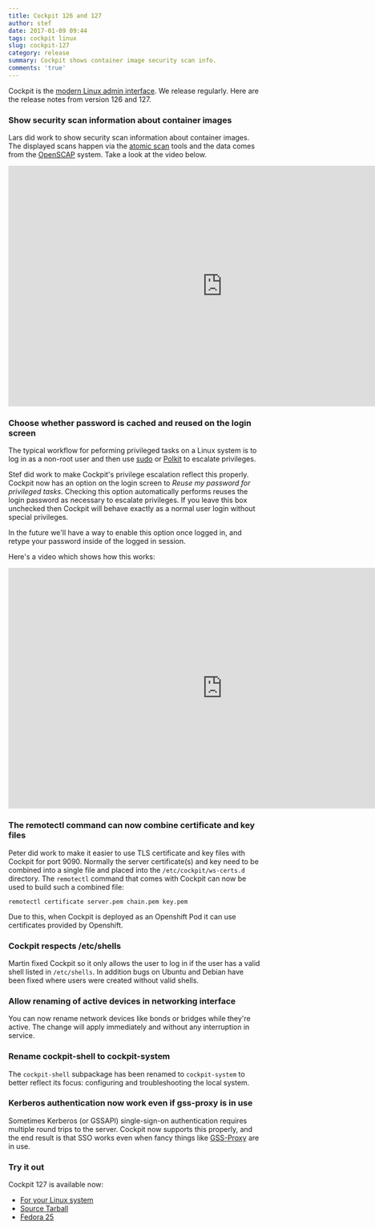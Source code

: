 ```yaml
---
title: Cockpit 126 and 127
author: stef
date: 2017-01-09 09:44
tags: cockpit linux
slug: cockpit-127
category: release
summary: Cockpit shows container image security scan info.
comments: 'true'
---
```


Cockpit is the [modern Linux admin interface](http://cockpit-project.org/). We release
regularly. Here are the release notes from version 126 and 127.

### Show security scan information about container images

Lars did work to show security scan information about container images. The
displayed scans happen via the
[atomic scan](https://developers.redhat.com/blog/2016/05/02/introducing-atomic-scan-container-vulnerability-detection/)
tools and the data comes from the [OpenSCAP](https://www.open-scap.org/) system.
Take a look at the video below.

<iframe width="853" height="480" src="https://www.youtube.com/embed/zANUkEmfaAk"
frameborder="0" allowfullscreen></iframe>

### Choose whether password is cached and reused on the login screen

The typical workflow for peforming privileged tasks on a Linux system is to
log in as a non-root user and then use [sudo](https://www.sudo.ws/) or
[Polkit](https://en.wikipedia.org/wiki/Polkit) to escalate privileges.

Stef did work to make Cockpit's privilege escalation reflect this properly.
Cockpit now has an option on the login screen to
*Reuse my password for privileged tasks*. Checking this option automatically
performs reuses the login password as necessary to escalate privileges. If
you leave this box unchecked then Cockpit will behave exactly as a normal
user login without special privileges.

In the future we'll have a way to enable this option once logged in, and
retype your password inside of the logged in session.

Here's a video which shows how this works:

<iframe width="853" height="480" src="https://www.youtube.com/embed/TW6UsPbNkV4"
frameborder="0" allowfullscreen></iframe>

### The remotectl command can now combine certificate and key files

Peter did work to make it easier to use TLS certificate and key files with
Cockpit for port 9090. Normally the server certificate(s) and key need to be
combined into a single file and placed into the ```/etc/cockpit/ws-certs.d```
directory. The ```remotectl``` command that comes with Cockpit can now be
used to build such a combined file:

```unknown
remotectl certificate server.pem chain.pem key.pem
```

Due to this, when Cockpit is deployed as an Openshift Pod it can use certificates
provided by Openshift.

### Cockpit respects /etc/shells

Martin fixed Cockpit so it only allows the user to log in if the user has a
valid shell listed in ```/etc/shells```. In addition bugs on Ubuntu and Debian
have been fixed where users were created without valid shells.

### Allow renaming of active devices in networking interface

You can now rename network devices like bonds or bridges while they're active.
The change will apply immediately and without any interruption in service.

### Rename cockpit-shell to cockpit-system

The ```cockpit-shell``` subpackage has been renamed to ```cockpit-system``` to
better reflect its focus: configuring and troubleshooting the local system.

### Kerberos authentication now work even if gss-proxy is in use

Sometimes Kerberos (or GSSAPI) single-sign-on authentication requires multiple
round trips to the server. Cockpit now supports this properly, and the end result
is that SSO works even when fancy things like
[GSS-Proxy](https://fedorahosted.org/gss-proxy/) are in use.

### Try it out

Cockpit 127 is available now:

 * [For your Linux system](http://cockpit-project.org/running.html)
 * [Source Tarball](https://github.com/cockpit-project/cockpit/releases/tag/127)
 * [Fedora 25](https://bodhi.fedoraproject.org/updates/cockpit-127-1.fc25)
